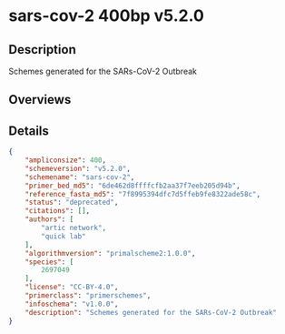 # sars-cov-2 400bp v5.2.0

## Description

Schemes generated for the SARs-CoV-2 Outbreak

## Overviews

## Details

```json
{
    "ampliconsize": 400,
    "schemeversion": "v5.2.0",
    "schemename": "sars-cov-2",
    "primer_bed_md5": "6de462d8ffffcfb2aa37f7eeb205d94b",
    "reference_fasta_md5": "7f8995394dfc7d5ffeb9fe8322ade58c",
    "status": "deprecated",
    "citations": [],
    "authors": [
        "artic network",
        "quick lab"
    ],
    "algorithmversion": "primalscheme2:1.0.0",
    "species": [
        2697049
    ],
    "license": "CC-BY-4.0",
    "primerclass": "primerschemes",
    "infoschema": "v1.0.0",
    "description": "Schemes generated for the SARs-CoV-2 Outbreak"
}
```

